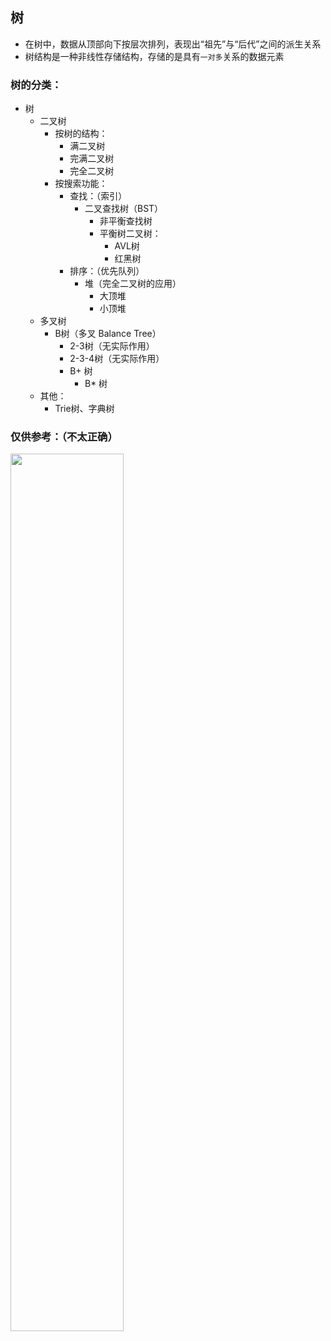 ## 树
* 在树中，数据从顶部向下按层次排列，表现出“祖先”与“后代”之间的派生关系
* 树结构是一种非线性存储结构，存储的是具有`一对多`关系的数据元素


### 树的分类：
- 树
    - 二叉树
        - 按树的结构：
            - 满二叉树
            - 完满二叉树
            - 完全二叉树
        - 按搜索功能：
            - 查找：（索引）
                - 二叉查找树（BST）
                    - 非平衡查找树
                    - 平衡树二叉树：
                        - AVL树
                        - 红黑树
            - 排序：（优先队列）
                - 堆（完全二叉树的应用）
                    - 大顶堆
                    - 小顶堆
    - 多叉树
        - B树（多叉 Balance Tree）
            - 2-3树（无实际作用）
            - 2-3-4树（无实际作用）
            - B+ 树
                - B* 树
    - 其他：
        - Trie树、字典树

### 仅供参考：（不太正确）
<img src="https://raw.staticdn.net/Navyum/imgbed/pic/IMG/32fd80f61e7b14e3c280179f91bbb24b.png" width =60% >